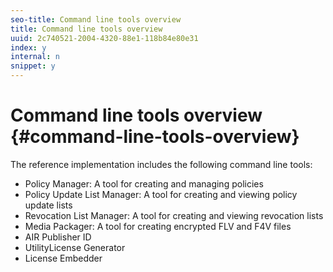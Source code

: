 ```yaml
---
seo-title: Command line tools overview
title: Command line tools overview
uuid: 2c740521-2004-4320-88e1-118b84e80e31
index: y
internal: n
snippet: y
---
```


# Command line tools overview {#command-line-tools-overview}

The reference implementation includes the following command line tools:

* Policy Manager: A tool for creating and managing policies 
* Policy Update List Manager: A tool for creating and viewing policy update lists 
* Revocation List Manager: A tool for creating and viewing revocation lists 
* Media Packager: A tool for creating encrypted FLV and F4V files 
* AIR Publisher ID 
* UtilityLicense Generator 
* License Embedder

